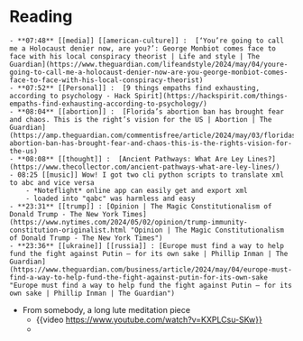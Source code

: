 # Reading
	- **07:48** [[media]] [[american-culture]] :  [‘You’re going to call me a Holocaust denier now, are you?’: George Monbiot comes face to face with his local conspiracy theorist | Life and style | The Guardian](https://www.theguardian.com/lifeandstyle/2024/may/04/youre-going-to-call-me-a-holocaust-denier-now-are-you-george-monbiot-comes-face-to-face-with-his-local-conspiracy-theorist)
	- **07:52** [[Personal]] :  [9 things empaths find exhausting, according to psychology - Hack Spirit](https://hackspirit.com/things-empaths-find-exhausting-according-to-psychology/)
	- **08:04** [[abortion]] :  [Florida’s abortion ban has brought fear and chaos. This is the right’s vision for the US | Abortion | The Guardian](https://amp.theguardian.com/commentisfree/article/2024/may/03/floridas-abortion-ban-has-brought-fear-and-chaos-this-is-the-rights-vision-for-the-us)
	- **08:08** [[thought]] :  [Ancient Pathways: What Are Ley Lines?](https://www.thecollector.com/ancient-pathways-what-are-ley-lines/)
	- 08:25 [[music]] Wow! I got two cli python scripts to translate xml to abc and vice versa
		- *Noteflight* online app can easily get and export xml
		- loaded into "qabc" was harmless and easy
	- **23:31** [[trump]] : [Opinion | The Magic Constitutionalism of Donald Trump - The New York Times](https://www.nytimes.com/2024/05/02/opinion/trump-immunity-constitution-originalist.html "Opinion | The Magic Constitutionalism of Donald Trump - The New York Times")
	- **23:36** [[ukraine]] [[russia]] : [Europe must find a way to help fund the fight against Putin – for its own sake | Phillip Inman | The Guardian](https://www.theguardian.com/business/article/2024/may/04/europe-must-find-a-way-to-help-fund-the-fight-against-putin-for-its-own-sake "Europe must find a way to help fund the fight against Putin – for its own sake | Phillip Inman | The Guardian")
- From somebody, a long lute meditation piece
	- {{video https://www.youtube.com/watch?v=KXPLCsu-SKw}}
	-